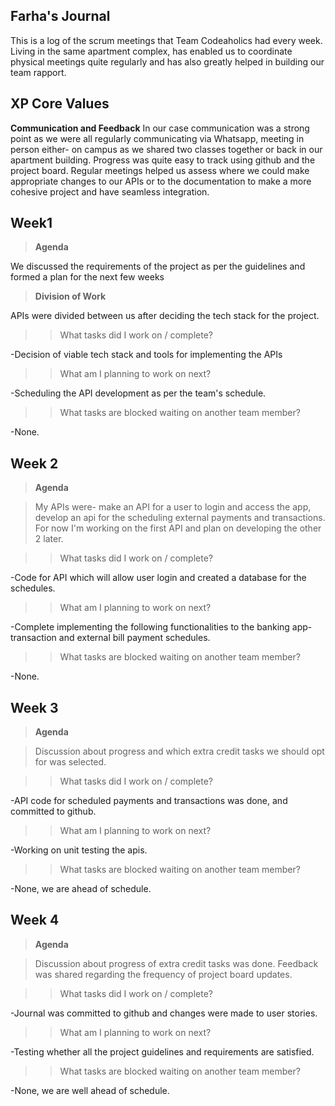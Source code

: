 ## Farha's Journal

This is a log of the scrum meetings that Team Codeaholics had every week. Living in the same apartment complex, has enabled us to coordinate physical meetings quite regularly and has also greatly helped in building our team rapport.

## XP Core Values

 **Communication and Feedback**
 In our case communication was a strong point as we were all regularly communicating via Whatsapp, meeting in person either- on campus as we shared two classes together or back in our apartment building.
 Progress was quite easy to track using github and the project board. Regular meetings helped us assess where we could make appropriate changes to our APIs or to the documentation to make a more cohesive project and have seamless integration.


## Week1
>**Agenda**


We discussed the requirements of the project as per the guidelines and formed a plan for the next few weeks


>**Division of Work**


APIs were divided between us after deciding the tech stack for the project.


>>What tasks did I work on / complete?


-Decision of viable tech stack and tools for implementing the APIs


>>What am I planning to work on next?


-Scheduling the API development as per the team's schedule.


>>What tasks are blocked waiting on another team member?


-None.


## Week 2
>**Agenda**


>My APIs were- make an API for a user to login and access the app, develop an api for the scheduling external payments and transactions.
>For now I'm working on the first API and plan on developing the other 2 later.


>>What tasks did I work on / complete?


-Code for API which will allow user login and created a database for the schedules.


>>What am I planning to work on next?


-Complete implementing the following functionalities to the banking app- transaction and external bill payment schedules.


>>What tasks are blocked waiting on another team member?


-None.


## Week 3
>**Agenda**


>Discussion about progress and which extra credit tasks we should opt for was selected. 


>>What tasks did I work on / complete?


-API code for scheduled payments and transactions was done, and committed to github.


>>What am I planning to work on next?


-Working on unit testing the apis.


>>What tasks are blocked waiting on another team member?


-None, we are ahead of schedule.

## Week 4
>**Agenda**


>Discussion about progress of extra credit tasks was done. Feedback was shared regarding the frequency of project board updates.


>>What tasks did I work on / complete?


-Journal was committed to github and changes were made to user stories.


>>What am I planning to work on next?


-Testing whether all the project guidelines and requirements are satisfied.


>>What tasks are blocked waiting on another team member?


-None, we are well ahead of schedule.
